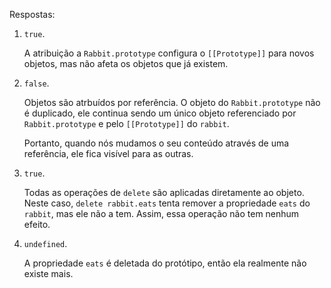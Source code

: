 
Respostas:

1. `true`. 

    A atribuição a `Rabbit.prototype` configura o `[[Prototype]]` para novos objetos, mas não afeta os objetos que já existem.

2. `false`. 

    Objetos são atrbuídos por referência. O objeto do `Rabbit.prototype` não é duplicado, ele continua sendo um único objeto referenciado por `Rabbit.prototype` e pelo `[[Prototype]]` do `rabbit`. 

    Portanto, quando nós mudamos o seu conteúdo através de uma referência, ele fica visível para as outras.

3. `true`.

    Todas as operações de `delete` são aplicadas diretamente ao objeto. Neste caso, `delete rabbit.eats` tenta remover a propriedade `eats` do `rabbit`, mas ele não a tem. Assim, essa operação não tem nenhum efeito.

4. `undefined`.

    A propriedade `eats` é deletada do protótipo, então ela realmente não existe mais.
